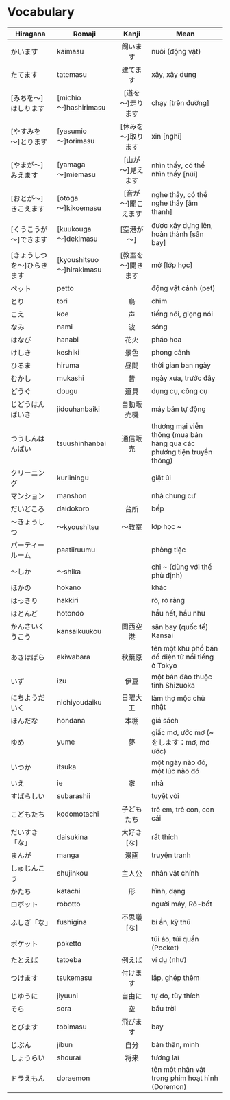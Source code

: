 # Vocabulary

|Hiragana   | Romaji | Kanji | Mean |
|-----------|--------|:-----:|------|
| かいます| kaimasu| 飼います| nuôi (động vật)
| たてます| tatemasu| 建てます| xây, xây dựng
| [みちを～]はしります| [michio～]hashirimasu| [道を～]走ります| chạy [trên đường]
| [やすみを～]とります| [yasumio～]torimasu| [休みを～]取ります| xin [nghỉ]
| [やまが～]みえます| [yamaga～]miemasu| [山が～]見えます|  nhìn thấy, có thể nhìn thấy [núi]
| [おとが～]きこえます| [otoga～]kikoemasu| [音が～]聞こえます| nghe thấy, có thể nghe thấy [âm thanh]
| [くうこうが～]できます| [kuukouga～]dekimasu| [空港が～]| được xây dựng lên, hoàn thành [sân bay]
| [きょうしつを～]ひらきます| [kyoushitsuo～]hirakimasu| [教室を～]開きます| mở [lớp học]
| ペット| petto| | động vật cảnh (pet)
| とり| tori| 鳥| chim
| こえ| koe| 声| tiếng nói, giọng nói
| なみ| nami| 波| sóng
| はなび| hanabi| 花火| pháo hoa
| けしき| keshiki| 景色| phong cảnh
| ひるま| hiruma| 昼間| thời gian ban ngày
| むかし| mukashi| 昔| ngày xưa, trước đây
| どうぐ| dougu| 道具| dụng cụ, công cụ
| じどうはんばいき| jidouhanbaiki| 自動販売機|  máy bán tự động
| つうしんはんばい| tsuushinhanbai| 通信販売|  thương mại viễn thông (mua bán hàng qua các phương tiện truyền thông)
| クリーニング| kuriiningu| | giặt ủi
| マンション| manshon| | nhà chung cư
| だいどころ| daidokoro| 台所| bếp
| ～きょうしつ| ～kyoushitsu| ～教室| lớp học ~
| パーティールーム| paatiiruumu| | phòng tiệc
| ～しか| ～shika| | chỉ ~ (dùng với thể phủ định)
| ほかの| hokano| | khác
| はっきり| hakkiri| | rõ, rõ ràng
| ほとんど| hotondo| | hầu hết, hầu như
| かんさいくうこう| kansaikuukou| 関西空港| sân bay (quốc tế) Kansai
| あきはばら| akiwabara| 秋葉原| tên một khu phố bán đồ điện tử nổi tiếng ở Tokyo
| いず| izu| 伊豆| một bán đảo thuộc tỉnh Shizuoka
| にちようだいく| nichiyoudaiku| 日曜大工| làm thợ mộc chủ nhật
| ほんだな| hondana| 本棚| giá sách
| ゆめ| yume| 夢　| giấc mơ, ước mơ (~　をします：mơ, mơ ước)
| いつか| itsuka| | một ngày nào đó, một lúc nào đó
| いえ| ie| 家　| nhà
| すばらしい| subarashii| | tuyệt vời
| こどもたち| kodomotachi| 子どもたち| trẻ em, trẻ con, con cái
| だいすき「な」| daisukina| 大好き[な]　 | rất thích
| まんが| manga| 漫画| truyện tranh
| しゅじんこう| shujinkou| 主人公| nhân vật chính
| かたち| katachi| 形| hình, dạng
| ロボット| robotto| | người máy, Rô-bốt
| ふしぎ「な」| fushigina| 不思議[な]| bí ẩn, kỳ thú
| ポケット| poketto| | túi áo, túi quần (Pocket)
| たとえば| tatoeba| 例えば| ví dụ (như)
| つけます| tsukemasu| 付けます　| lắp, ghép thêm
| じゆうに| jiyuuni| 自由に| tự do, tùy thích
| そら| sora| 空 | bầu trời
| とびます| tobimasu| 飛びます| bay
| じぶん| jibun| 自分| bản thân, mình
| しょうらい| shourai| 将来| tương lai
| ドラえもん| doraemon| | tên một nhân vật trong phim hoạt hình (Doremon)
